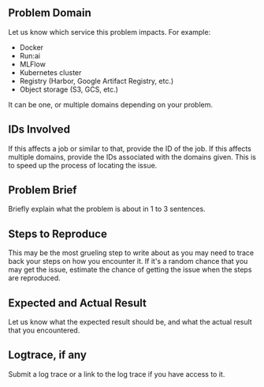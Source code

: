 ## Problem Domain

Let us know which service this problem impacts. For example:
- Docker
- Run:ai
- MLFlow
- Kubernetes cluster
- Registry (Harbor, Google Artifact Registry, etc.)
- Object storage (S3, GCS, etc.)

It can be one, or multiple domains depending on your problem.

## IDs Involved

If this affects a job or similar to that, provide the ID of the job. If 
this affects multiple domains, provide the IDs associated with the 
domains given. This is to speed up the process of locating the issue.

## Problem Brief

Briefly explain what the problem is about in 1 to 3 sentences.

## Steps to Reproduce

This may be the most grueling step to write about as you may need to 
trace back your steps on how you encounter it. If it's a random chance
that you may get the issue, estimate the chance of getting the issue 
when the steps are reproduced.

## Expected and Actual Result

Let us know what the expected result should be, and what the actual result that you encountered.

## Logtrace, if any

Submit a log trace or a link to the log trace if you have access to it.